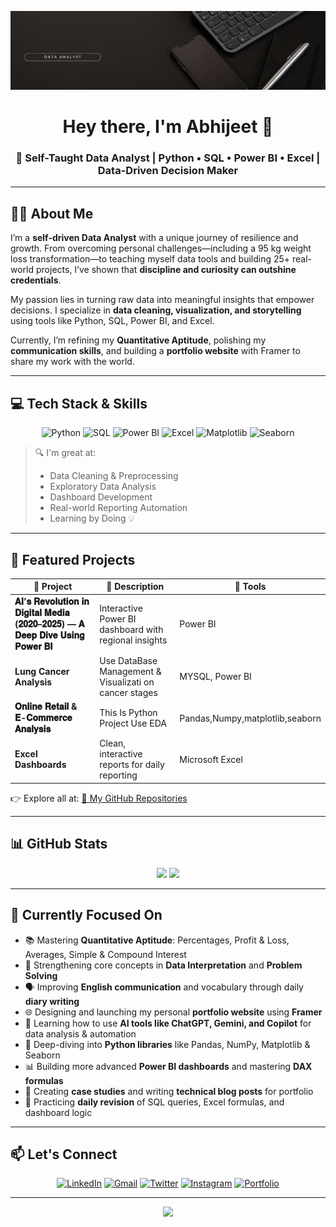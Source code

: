  <!-- Profile Banner -->
 <p align="center">
  <img src="Black and White Illustrative Manager LinkedIn Banner (2).gif?raw=true" alt="Data Analyst - Abhijeet" />
</p>


<h1 align="center">Hey there, I'm Abhijeet 👋</h1>
<h3 align="center">🚀 Self-Taught Data Analyst | Python • SQL • Power BI • Excel | Data-Driven Decision Maker</h3>

---

## 👨‍💼 About Me

I’m a **self-driven Data Analyst** with a unique journey of resilience and growth. From overcoming personal challenges—including a 95 kg weight loss transformation—to teaching myself data tools and building 25+ real-world projects, I’ve shown that **discipline and curiosity can outshine credentials**.

My passion lies in turning raw data into meaningful insights that empower decisions. I specialize in **data cleaning, visualization, and storytelling** using tools like Python, SQL, Power BI, and Excel.

Currently, I’m refining my **Quantitative Aptitude**, polishing my **communication skills**, and building a **portfolio website** with Framer to share my work with the world.

---

## 💻 Tech Stack & Skills

<p align="center">
  <img src="https://miro.medium.com/v2/resize:fit:1400/1*FH2TFHuKllkE8t-TuXOQKg.gif" width="60" alt="Python" />
  <img src="https://i.pinimg.com/originals/31/6c/eb/316ceb2b81248f951926e806ecb6e8a9.gif" width="60" alt="SQL" />
  <img src="https://www.go-cart.com.au/wp-content/uploads/2018/02/custom-database-design-tablet.gif" width="60" alt="Power BI" />
  <img src="https://i.pinimg.com/originals/f9/85/78/f98578a4f210b726dfea429f68c0c05b.gif" width="60" alt="Excel" />
  <img src="https://miro.medium.com/v2/resize:fit:1280/0*VtMTbOFdqWQlp6iL.gif" width="60" alt="Matplotlib" />
  <img src="https://media.licdn.com/dms/image/sync/v2/D4E27AQG39VUSVA8ibw/articleshare-shrink_800/articleshare-shrink_800/0/1711105351676?e=2147483647&v=beta&t=Hd7mQMWlDkAdWIpayAypvL9KZ18qOKFOT6WnMR5uWec" width="60" alt="Seaborn" />
</p>

> 🔍 I'm great at:
> - Data Cleaning & Preprocessing
> - Exploratory Data Analysis
> - Dashboard Development
> - Real-world Reporting Automation
> - Learning by Doing 💡

---

## 📁 Featured Projects

| 🔧 Project | 📄 Description | 🧰 Tools |
|-----------|----------------|---------|
| **𝐀𝐈’𝐬 𝐑𝐞𝐯𝐨𝐥𝐮𝐭𝐢𝐨𝐧 𝐢𝐧 𝐃𝐢𝐠𝐢𝐭𝐚𝐥 𝐌𝐞𝐝𝐢𝐚 (𝟐𝟎𝟐𝟎–𝟐𝟎𝟐𝟓) — 𝐀 𝐃𝐞𝐞𝐩 𝐃𝐢𝐯𝐞 𝐔𝐬𝐢𝐧𝐠 𝐏𝐨𝐰𝐞𝐫 𝐁𝐈** | Interactive Power BI dashboard with regional insights | Power BI |
| **Lung Cancer Analysis** | Use DataBase Management & Visualizati on cancer stages | MYSQL, Power BI |
| **𝐎𝐧𝐥𝐢𝐧𝐞 𝐑𝐞𝐭𝐚𝐢𝐥 & 𝐄-𝐂𝐨𝐦𝐦𝐞𝐫𝐜𝐞 𝐀𝐧𝐚𝐥𝐲𝐬𝐢𝐬** | This Is Python Project Use EDA  | Pandas,Numpy,matplotlib,seaborn |
| **Excel Dashboards** | Clean, interactive reports for daily reporting | Microsoft Excel |

👉 Explore all at: [📁 My GitHub Repositories](https://github.com/AbhijeetGaykwad24?tab=repositories)

---

## 📊 GitHub Stats

<p align="center">
  <img src="https://github-readme-stats.vercel.app/api?username=yourusername&show_icons=true&theme=vision-friendly-dark" />
  <img src="https://github-readme-streak-stats.herokuapp.com/?user=yourusername&theme=vision-friendly-dark" />
</p>

---

## 🎯 Currently Focused On

- 📚 Mastering **Quantitative Aptitude**: Percentages, Profit & Loss, Averages, Simple & Compound Interest
- 🧮 Strengthening core concepts in **Data Interpretation** and **Problem Solving**
- 🗣️ Improving **English communication** and vocabulary through daily **diary writing**
- 🌐 Designing and launching my personal **portfolio website** using **Framer**
- 🤖 Learning how to use **AI tools like ChatGPT, Gemini, and Copilot** for data analysis & automation
- 🧰 Deep-diving into **Python libraries** like Pandas, NumPy, Matplotlib & Seaborn
- 📊 Building more advanced **Power BI dashboards** and mastering **DAX formulas**
- 📁 Creating **case studies** and writing **technical blog posts** for portfolio
- 🔁 Practicing **daily revision** of SQL queries, Excel formulas, and dashboard logic

---

## 📫 Let's Connect

<p align="center">
  <a href="https://www.linkedin.com/in/abhijeet-data-analyst/"><img src="https://cdn-icons-png.flaticon.com/512/174/174857.png" width="40" title="LinkedIn" /></a>
  <a href="gaykwadabhijeet24@gmail.com"><img src="https://cdn-icons-png.flaticon.com/512/281/281769.png" width="40" title="Gmail" /></a>
  <a href="https://x.com/AbhiGaykwad24"><img src="https://cdn-icons-png.flaticon.com/512/733/733579.png" width="40" title="Twitter" /></a>
  <a href="https://www.instagram.com/abhijeet_gaykwad.24/"><img src="https://cdn-icons-png.flaticon.com/512/2111/2111463.png" width="40" title="Instagram" /></a>
  <a href="https://yourportfolio.com"><img src="https://cdn-icons-png.flaticon.com/512/841/841364.png" width="40" title="Portfolio" /></a>
</p>

---

<p align="center">
  <img src="https://readme-typing-svg.herokuapp.com?font=Fira+Code&size=22&pause=1000&color=FF6C00&center=true&vCenter=true&width=500&lines=Thank+you+for+visiting+my+profile!;Let's+connect+and+grow+together.">
</p>

